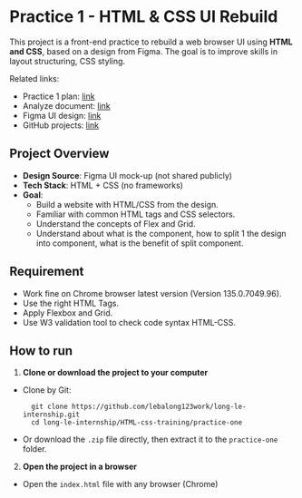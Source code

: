 
# Practice 1 - HTML & CSS UI Rebuild

This project is a front-end practice to rebuild a web browser UI using **HTML and CSS**, based on a design from Figma. The goal is to improve skills in layout structuring, CSS styling.

Related links:

- Practice 1 plan: [link](https://docs.google.com/document/d/1toAsZ9KXnXPr7Mw9hBQYXT3Wa2Id4vw0vF8mL6OMSd4/edit?pli=1&tab=t.chxlu1j1zl17)
- Analyze document: [link](https://docs.google.com/document/d/1toAsZ9KXnXPr7Mw9hBQYXT3Wa2Id4vw0vF8mL6OMSd4/edit?pli=1&tab=t.nt89t697d8aq)
- Figma UI design: [link](https://www.figma.com/design/8p6KclP2GuzXknabZrCjoa/E-commerce-%7C-Website-design-%7C-Bookstore--Community-?node-id=1-414&t=Ct2uJTPblmKxzRRF-0)
- GitHub projects: [link](https://github.com/users/lebalong123work/projects/1/views/1?query=sort%3Aupdated-desc+is%3Aopen)

## Project Overview

- **Design Source**: Figma UI mock-up (not shared publicly)
- **Tech Stack**: HTML + CSS (no frameworks)
- **Goal**:
  - Build a website with HTML/CSS from the design.
  - Familiar with common HTML tags and CSS selectors.
  - Understand the concepts of Flex and Grid.
  - Understand about what is the component, how to split 1 the design into component, what is the benefit of split component.


## Requirement

- Work fine on Chrome browser latest version (Version 135.0.7049.96).
- Use the right HTML Tags.
- Apply Flexbox and Grid.
- Use W3 validation tool to check code syntax HTML-CSS.

## How to run

1. **Clone or download the project to your computer**

- Clone by Git:
  ```
    git clone https://github.com/lebalong123work/long-le-internship.git
    cd long-le-internship/HTML-css-training/practice-one
  ```
- Or download the `.zip` file directly, then extract it to the `practice-one` folder.
2. **Open the project in a browser**

- Open the `index.html` file with any browser (Chrome)
